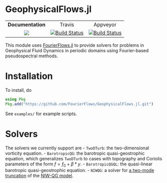 # GeophysicalFlows.jl

<table>
    <tr align="center">
        <td><b>Documentation</b></td> <td>Travis</td> <td>Appveyor</td>
    </tr>
    <tr align="center">
        <td><a href="https://fourierflows.github.io/GeophysicalFlows.jl/latest/"><img src="https://img.shields.io/badge/docs-latest-blue.svg"></a><!--</br><a href="https://GeophysicalFlows.github.io/GeophysicalFlows.jl/stable/"><img src="https://img.shields.io/badge/docs-stable-blue.svg"></a>--></td> <td><a href="https://travis-ci.org/FourierFlows/GeophysicalFlows.jl"><img src="https://travis-ci.org/FourierFlows/GeophysicalFlows.jl.svg?branch=master" title="Build Status"></a><td><a href="https://ci.appveyor.com/project/navidcy/geophysicalflows-jl"><img src="https://ci.appveyor.com/api/projects/status/7c5f4wfckq5gb6qv?svg=true" title="Build Status"></a></td> 
    </tr>
 </table>

This module uses [FourierFlows.jl]() to provide solvers for problems in Geophysical Fluid Dynamics in
periodic domains using Fourier-based pseudospectral methods.

# Installation

To install, do
```julia
using Pkg
Pkg.add("https://github.com/FourierFlows/GeophysicalFlows.jl.git")
```

See `examples/` for example scripts.

# Solvers 

The solvers we currently support are
    - `TwoDTurb`: the two-dimensional vorticity equation.
    - `BarotropicQG`: the barotropic quasi-geostrophic equation, which generalizes `TwoDTurb` to cases with topography and Coriolis parameters of the form $f = f_0 + \beta*y$.
    - `BarotropicQGQL`: the quasi-linear barotropic quasi-geostrophic equation.
    - `NIWQG`: a solver for [a two-mode truncation]() of the [NIW-QG model]().


[FourierFlows.jl]: https://github.com/FourierFlows/FourierFlows.jl
[two-mode truncation]: https://www.cambridge.org/core/journals/journal-of-fluid-mechanics/article/stimulated-generation-extraction-of-energy-from-balanced-flow-by-nearinertial-waves/900227E2C12AA98ECEBBE64F4FF21C43
[XV15]: https://www.cambridge.org/core/journals/journal-of-fluid-mechanics/article/generalisedlagrangianmean-model-of-the-interactions-between-nearinertial-waves-and-mean-flow/C4FB1C5ABFBAC3A39B52DDC10F4C723F
[WY16]: https://www.cambridge.org/core/journals/journal-of-fluid-mechanics/article/threecomponent-model-for-the-coupled-evolution-of-nearinertial-waves-quasigeostrophic-flow-and-the-nearinertial-second-harmonic/4F2E61BDD531DEA02D24FBE9A2617DAB 
